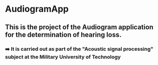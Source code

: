 # AudiogramApp
## This is the project of the Audiogram application for the determination of hearing loss.
###  :arrow_right: It is carried out as part of the "Acoustic signal processing" subject at the Military University of Technology
